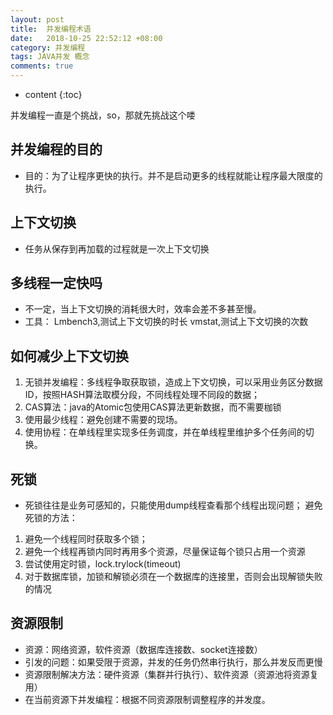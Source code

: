 ```yaml
---
layout: post
title:  并发编程术语
date:   2018-10-25 22:52:12 +08:00
category: 并发编程
tags: JAVA并发 概念
comments: true
---
```


* content
{:toc}

并发编程一直是个挑战，so，那就先挑战这个喽


## 并发编程的目的

- 目的：为了让程序更快的执行。并不是启动更多的线程就能让程序最大限度的执行。

## 上下文切换

* 任务从保存到再加载的过程就是一次上下文切换

## 多线程一定快吗

* 不一定，当上下文切换的消耗很大时，效率会差不多甚至慢。
* 工具：
   Lmbench3,测试上下文切换的时长
   vmstat,测试上下文切换的次数

## 如何减少上下文切换

1. 无锁并发编程：多线程争取获取锁，造成上下文切换，可以采用业务区分数据ID，按照HASH算法取模分段，不同线程处理不同段的数据；
2. CAS算法：java的Atomic包使用CAS算法更新数据，而不需要枷锁
3. 使用最少线程：避免创建不需要的现场。
4. 使用协程：在单线程里实现多任务调度，并在单线程里维护多个任务间的切换。

## 死锁

- 死锁往往是业务可感知的，只能使用dump线程查看那个线程出现问题；
避免死锁的方法：
1. 避免一个线程同时获取多个锁；
2. 避免一个线程再锁内同时再用多个资源，尽量保证每个锁只占用一个资源
3. 尝试使用定时锁，lock.trylock(timeout)
4. 对于数据库锁，加锁和解锁必须在一个数据库的连接里，否则会出现解锁失败的情况

## 资源限制

- 资源：网络资源，软件资源（数据库连接数、socket连接数）
- 引发的问题：如果受限于资源，并发的任务仍然串行执行，那么并发反而更慢
- 资源限制解决方法：硬件资源（集群并行执行）、软件资源（资源池将资源复用）
- 在当前资源下并发编程：根据不同资源限制调整程序的并发度。
